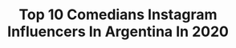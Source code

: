 ---
title: Top 10 Comedians Instagram Influencers In Argentina In 2020
description: >-
  Find top comedians Instagram influencers in Argentina in 2020. Most popular hashtags: #humor #tbt #argentina.
platform: Instagram
hits: 119
text_top: Discover the top-rated Instagram accounts on inBeat.
text_bottom: Our database holds 119 Instagram influencers like this in Argentina for you to work with.
profiles:
  - username: "macamadernalaprebende"
    fullname: >-
      ᴍᴀᴄᴀ ᴍᴀᴅᴇʀɴᴀ ʟᴀᴘʀᴇʙᴇɴᴅᴇ
    bio: >-
      • Aᴄᴛʀɪᴢ • 🎬 • Productora de TV y eventos • • Cantante • 🎤 • Comedianta • • Escribo • ✍️ • Bailo • 💃 “ᴠɪᴠɪʀ ᴀʟ ᴍᴀxɪᴍᴏ” 📍 𝐵.𝒜 🇦🇷
    location: "Argentina"
    followers: 37573
    engagement: 305
    commentsToLikes: 0.789239
    id: ck15pwf4bzyxu0i19k4ywbszr
    verified: false
    hashtags: "#colombia, #tiktok, #music, #argentina"
  - username: "nerinasistok"
    fullname: >-
      ♡🦋 NERINA SIST OK 🦋 ♡♧🇦🇷
    bio: >-
      📺 PANELISTA @tremendoshow x @telefecordoba 🎭 COMEDIANTE "Caprichos"Luisa Albinoni 2017 💃 VEDETTE de Carmen Barbieri Revista Norteña y MAGNÍFICA 2018
    location: "Argentina"
    followers: 110818
    engagement: 198
    commentsToLikes: 0.038555
    id: ck14hjxucaouz0i194iejtgcm
    verified: false
    hashtags: "#2020, #vedette, #hairstyle, #produ2020"
  - username: "fermledesma"
    fullname: >-
      Fer Ledesma
    bio: >-
      🤣Comediante 🤡 Clown 🎤 Cantante Creador de #charlasconrita 🐾 😻 Fan de @loscaligarisoficial y @raulsencillezok - Amo el olor a Mandarina 🍊#masde100lives
    location: "Argentina"
    followers: 36894
    engagement: 557
    commentsToLikes: 0.081903
    id: ck15tqyd5jgu20i191u74i2qg
    verified: false
    hashtags: "#ritalamejordetodas, #ritalamasbuena, #humor, #cats"
  - username: "geniodemente"
    fullname: >-
      Rafael Lecaro Manrique
    bio: >-
      🔻COMEDIANTE ▪️INFLUENCER=LÍDER EN REDES 🔻LIDER DE OPINIÓN ▪️MOTIVADOR 🔻CREADOR DE TENDENCIAS ▪️REVENTADOR💸 DE NEGOCIOS,MARCAS, PRODUCTOS,SERVICIOS‼️
    location: "Argentina"
    followers: 108529
    engagement: 362
    commentsToLikes: 0.065668
    id: ckap37n781w3i0i78r7db6ast
    verified: false
    hashtags: "#kylochallenge, #kungfuchallenge"
  - username: "bossimartin"
    fullname: >-
      Martín Bossi
    bio: >-
      Martín Bossi - Sitio Oficial Comediante Argentino Tickets #Clandestino2 EL AMOR EN TIEMPOS DE PANDEMIA ⬇️
    location: "Argentina"
    followers: 358130
    engagement: 273
    commentsToLikes: 0.092281
    id: ck15qz4em5boz0i193c2urzed
    verified: true
    hashtags: "#faceapp, #clandestino, #clandestino2, #estreno"
  - username: "elgeorgeharris"
    fullname: >-
      George Harris 🧿
    bio: >-
      Stand Up Comedian Folklórico 👑 📥 elgeorgeharris@gmail.com
    location: "Argentina"
    followers: 1385305
    engagement: 153
    commentsToLikes: 0.035974
    id: ck0tya1etm3r30i196ai9dbck
    verified: true
    hashtags: "#elshowdegeorgeharris, #gatopaisa, #tbt, #maigualidanoespendeja"
  - username: "mayalandes"
    fullname: >-
      MAYA LANDESMAN
    bio: >-
      👽 Soy humana (o al menos lo parezco) 🎤Comediante de stand up 👉 Show: Me ❤ como soy 👇+ info y comercial
    location: "Argentina"
    followers: 26558
    engagement: 238
    commentsToLikes: 0.120138
    id: ck8wdelbidq6y0j78p8o7oyja
    verified: false
    hashtags: "#mayaparodia, #standup, #2020, #humor"
  - username: "molinerd"
    fullname: >-
      Pablo Molinari
    bio: >-
      Comediante. 🎙 Locutor en @benditac9 🤝 Comercial: @latinfluence 🎉 Nuevo show #EntreOtrasCuatroParedes Info y tickets en este link 👇
    location: "Argentina"
    followers: 546879
    engagement: 237
    commentsToLikes: 0.026244
    id: ck0u89aem6u4y0i19m2tmi9v8
    verified: true
    hashtags: "#humorargento, #humorargentino, #sonrisas, #reir"
  - username: "mitiovilchezoficial"
    fullname: >-
      Carlitos Vilchez
    bio: >-
      ACTOR, COMEDIANTE, CONDUCTOR DE TV Y RADIO 🔝 Contratos: 987-765-782 (Melva Bravo) Canal de Youtube: Mi Tío Vilchez Oficial
    location: "Argentina"
    followers: 805189
    engagement: 93
    commentsToLikes: 0.030667
    id: ck8sxv39wis1k0j78iraqdfup
    verified: true
    hashtags: "#borat, #publicidad, #criollosdeterror"
  - username: "rodrigoesmella"
    fullname: >-
      • RODRIGO ESMELLA •
    bio: >-
      📍Uritorco 🛸 📍Bs.As.🎬￼ 🎭 actor | bailarin | comediante ⚠️👀 🧗🏼‍♂️Prestador de Turismo Alternativo de la Pcia. de Córdoba Res.436/18 STAFF🔹LIBO.OFICIAL🔹
    location: "Argentina"
    followers: 5580
    engagement: 257
    commentsToLikes: 0.129795
    id: ck8szxzkhq58s0j780yz7yo9h
    verified: false
    hashtags: "#foto, #selfie, #picture, #videosgraciosos"
---